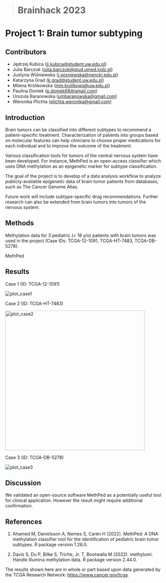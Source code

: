 > # Brainhack 2023

# Project 1: Brain tumor subtyping



## Contributors

- Jędrzej Kubica (jj.kubica@student.uw.edu.pl)
- Julia Barczuk  (julia.barczuk@stud.umed.lodz.pl)
- Justyna Wiśniewska (j.wisniewska@nencki.edu.pl)
- Katarzyna Grad (k.grad@student.uw.edu.pl)
- Milena Królikowska (mm.krolikows@uw.edu.pl)
- Paulina Domek (p.domek68@gmail.com)
- Urszula Baranowska (umbaranowska@gmail.com)
- Weronika Plichta (plichta.weronika@gmail.com)


## Introduction

Brain tumors can be classified into different subtypes to recommend a patient-specific treatment. Characterization of patients into groups based on molecular features can help clinicians to choose proper medications for each individual and to improve the outcome of the treatment.

Various classification tools for tumors of the central nervous system have been developed. For instance, MethPed  is an open-access classifier which uses DNA methylation as an epigenetic marker for subtype classification.

The goal of the project is to develop of a data analysis workflow to analyze publicly-available epigenetic data of brain tumor patients from databases, such as The Cancer Genome Atlas.

Future work will include subtype-specific drug recommendations. Further research can also be extended from brain tumors into tumors of the nervous system.


## Methods

Methylation data for 3 pediatric (< 18 y/o) patients with brain tumors was used in the project (Case IDs: TCGA-12-1091, TCGA-HT-7483, TCGA-DB-5278).


MethPed

## Results

Case 1 (ID: TCGA-12-1091)

![plot_case1](https://user-images.githubusercontent.com/82537630/226108606-b0a8f2ed-dee2-4655-9fa8-95d932c27b68.png)

Case 2 (ID: TCGA-HT-7483)

<img width="443" alt="plot_case2" src="https://user-images.githubusercontent.com/82537630/226108613-2b06d866-0ab0-4fbc-a8be-15d77875abf4.png">

Case 3 (ID: TCGA-DB-5278)

![plot_case3](https://user-images.githubusercontent.com/82537630/226108621-1018492f-63bd-4b3f-be87-aa8fa88e874c.png)


## Discussion

We validated an open-source software MethPed as a potentially useful tool for clinical application. However the result might require additional confirmation.


## References

1. Ahamed M, Danielsson A, Nemes S, Carén H (2022). MethPed: A DNA methylation classifier tool for the identification of pediatric brain tumor subtypes. R package version 1.26.0.

2. Davis S, Du P, Bilke S, Triche, Jr. T, Bootwalla M (2022). methylumi: Handle Illumina methylation data. R package version 2.44.0.

The results shown here are in whole or part based upon data generated by the TCGA Research Network: https://www.cancer.gov/tcga.
